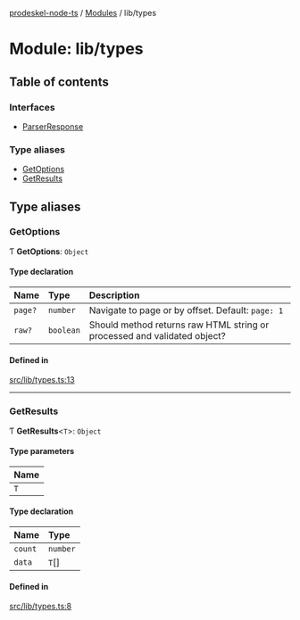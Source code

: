 [prodeskel-node-ts](../README.md) / [Modules](../modules.md) / lib/types

# Module: lib/types

## Table of contents

### Interfaces

- [ParserResponse](../interfaces/lib_types.ParserResponse.md)

### Type aliases

- [GetOptions](lib_types.md#getoptions)
- [GetResults](lib_types.md#getresults)

## Type aliases

### GetOptions

Ƭ **GetOptions**: `Object`

#### Type declaration

| Name | Type | Description |
| :------ | :------ | :------ |
| `page?` | `number` | Navigate to page or by offset. Default: `page: 1` |
| `raw?` | `boolean` | Should method returns raw HTML string or processed and validated object? |

#### Defined in

[src/lib/types.ts:13](https://github.com/inf-initely/prodeskel-driver-node/blob/9cadee4/src/lib/types.ts#L13)

___

### GetResults

Ƭ **GetResults**<`T`\>: `Object`

#### Type parameters

| Name |
| :------ |
| `T` |

#### Type declaration

| Name | Type |
| :------ | :------ |
| `count` | `number` |
| `data` | `T`[] |

#### Defined in

[src/lib/types.ts:8](https://github.com/inf-initely/prodeskel-driver-node/blob/9cadee4/src/lib/types.ts#L8)
